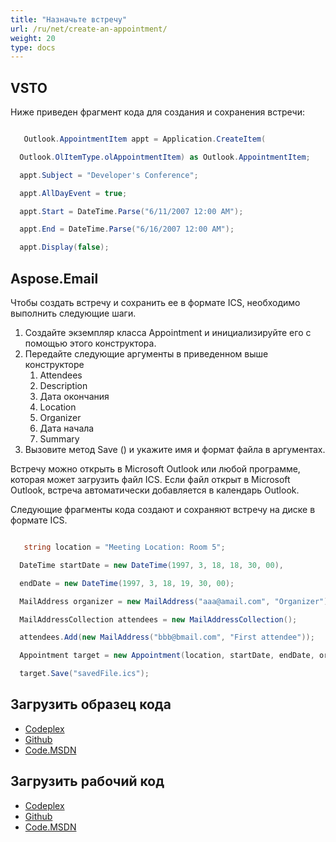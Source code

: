 ```yaml
---
title: "Назначьте встречу"
url: /ru/net/create-an-appointment/
weight: 20
type: docs
---
```



## **VSTO**
Ниже приведен фрагмент кода для создания и сохранения встречи:

``` cs

   Outlook.AppointmentItem appt = Application.CreateItem(

  Outlook.OlItemType.olAppointmentItem) as Outlook.AppointmentItem;

  appt.Subject = "Developer's Conference";

  appt.AllDayEvent = true;

  appt.Start = DateTime.Parse("6/11/2007 12:00 AM");

  appt.End = DateTime.Parse("6/16/2007 12:00 AM");

  appt.Display(false);


```
## **Aspose.Email**
Чтобы создать встречу и сохранить ее в формате ICS, необходимо выполнить следующие шаги.

1. Создайте экземпляр класса Appointment и инициализируйте его с помощью этого конструктора.
1. Передайте следующие аргументы в приведенном выше конструкторе
   1. Attendees
   1. Description
   1. Дата окончания
   1. Location
   1. Organizer
   1. Дата начала
   1. Summary
1. Вызовите метод Save () и укажите имя и формат файла в аргументах.

Встречу можно открыть в Microsoft Outlook или любой программе, которая может загрузить файл ICS. Если файл открыт в Microsoft Outlook, встреча автоматически добавляется в календарь Outlook.

Следующие фрагменты кода создают и сохраняют встречу на диске в формате ICS.

``` cs

   string location = "Meeting Location: Room 5";

  DateTime startDate = new DateTime(1997, 3, 18, 18, 30, 00),

  endDate = new DateTime(1997, 3, 18, 19, 30, 00);

  MailAddress organizer = new MailAddress("aaa@amail.com", "Organizer");

  MailAddressCollection attendees = new MailAddressCollection();

  attendees.Add(new MailAddress("bbb@bmail.com", "First attendee"));

  Appointment target = new Appointment(location, startDate, endDate, organizer, attendees);

  target.Save("savedFile.ics");


```
## **Загрузить образец кода**
- [Codeplex](https://asposevsto.codeplex.com/releases/view/616980)
- [Github](https://github.com/aspose-email/Aspose.Email-for-.NET/releases/tag/AsposeEmailVsVSTOv1.1)
- [Code.MSDN](https://code.msdn.microsoft.com/AsposeEmail-Vs-VSTO-fa535977)
## **Загрузить рабочий код**
- [Codeplex](https://archive.codeplex.com/?p=asposevsto#Aspose.Email)
- [Github](https://github.com/aspose-email/Aspose.Email-for-.NET/tree/master/Plugins/Aspose.Email%20Vs%20VSTO%20Outlook/Code%20Comparison%20of%20Common%20Features/Create%20an%20Appointment)
- [Code.MSDN](https://code.msdn.microsoft.com/AsposeEmail-Vs-VSTO-fa535977/view/SourceCode#content)
